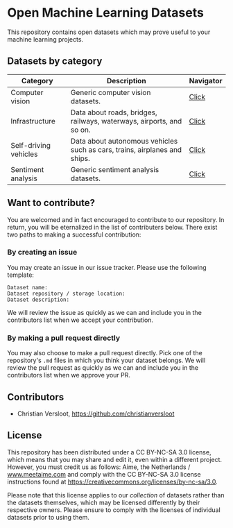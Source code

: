 # Open Machine Learning Datasets
This repository contains open datasets which may prove useful to your machine learning projects. 

## Datasets by category
| Category | Description | Navigator |
| -------- | ----------- | --- |
| Computer vision | Generic computer vision datasets. | [Click](https://github.com/meetaime/open-machine-learning-datasets/blob/master/datasets/COMPUTER_VISION.md)
| Infrastructure | Data about roads, bridges, railways, waterways, airports, and so on. | [Click](https://github.com/meetaime/open-machine-learning-datasets/blob/master/datasets/INFRASTRUCTURE.md)
| Self-driving vehicles | Data about autonomous vehicles such as cars, trains, airplanes and ships. |  [Click](https://github.com/meetaime/open-machine-learning-datasets/blob/master/datasets/SELF-DRIVING_VEHICLES.md)
| Sentiment analysis | Generic sentiment analysis datasets. | [Click](https://github.com/meetaime/open-machine-learning-datasets/blob/master/datasets/SENTIMENT_ANALYSIS.md)

## Want to contribute?
You are welcomed and in fact encouraged to contribute to our repository. In return, you will be eternalized in the list of contributers below. There exist two paths to making a successful contribution:

### By creating an issue
You may create an issue in our issue tracker. Please use the following template:

```
Dataset name:
Dataset repository / storage location:
Dataset description:
```

We will review the issue as quickly as we can and include you in the contributors list when we accept your contribution.

### By making a pull request directly
You may also choose to make a pull request directly. Pick one of the repository's `.md` files in which you think your dataset belongs. We will review the pull request as quickly as we can and include you in the contributors list when we approve your PR.

## Contributors
* Christian Versloot, https://github.com/christianversloot

## License
This repository has been distributed under a CC BY-NC-SA 3.0 license, which means that you may share and edit it, even within a different project. However, you must credit us as follows: Aime, the Netherlands / www.meetaime.com and comply with the CC BY-NC-SA 3.0 license instructions found at https://creativecommons.org/licenses/by-nc-sa/3.0. 

Please note that this license applies to our _collection_ of datasets rather than the datasets themselves, which may be licensed differently by their respective owners. Please ensure to comply with the licenses of individual datasets prior to using them.